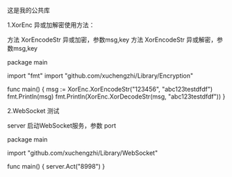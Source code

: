 这是我的公共库

1.XorEnc 异或加解密使用方法：

方法 XorEncodeStr 异或加密，参数msg,key
方法 XorEncodeStr 异或解密，参数msg,key


package main

import "fmt"
import "github.com/xuchengzhi/Library/Encryption"

func main() {
    msg := XorEnc.XorEncodeStr("123456", "abc123testdfdf")
    fmt.Println(msg)
    fmt.Println(XorEnc.XorDecodeStr(msg, "abc123testdfdf"))
}

2.WebSocket 测试

server 启动WebSocket服务，参数 port 

package main

import "github.com/xuchengzhi/Library/WebSocket"

func main() {
    server.Act("8998")
}
